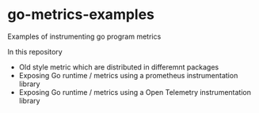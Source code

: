 # go-metrics-examples
Examples of instrumenting go program metrics

In this repository

* Old style metric which are distributed in differemnt packages
* Exposing Go runtime / metrics using a prometheus instrumentation library
* Exposing Go runtime / metrics using a Open Telemetry instrumentation library